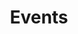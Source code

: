 ---
title: "Events"
description : "this is a meta description"

office:
  title : "Best Papers Awards"
  mobile : "+65 67906605"
  email : "birc{at}ntu.edu.sg"
  location : "School of Computer Engineering, Nanyang Technological University, Singapore"
  content : "To Contact Us"


draft: false
---